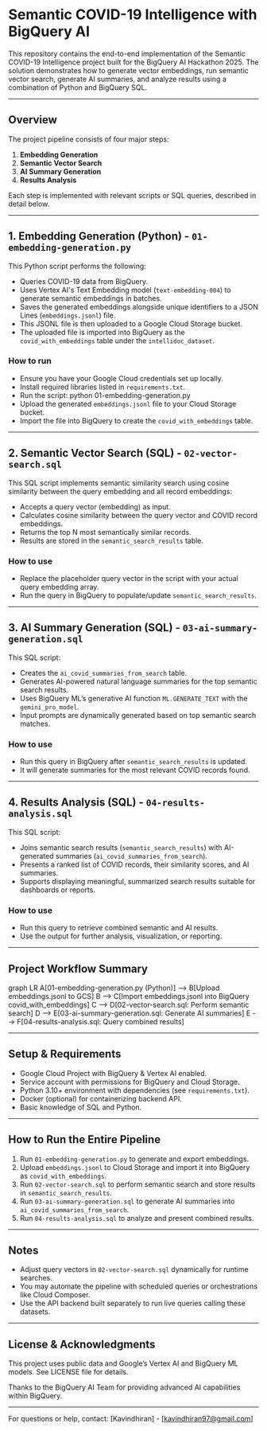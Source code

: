 # Semantic COVID-19 Intelligence with BigQuery AI

This repository contains the end-to-end implementation of the Semantic COVID-19 Intelligence project built for the BigQuery AI Hackathon 2025. The solution demonstrates how to generate vector embeddings, run semantic vector search, generate AI summaries, and analyze results using a combination of Python and BigQuery SQL.

---

## Overview

The project pipeline consists of four major steps:

1. **Embedding Generation**  
2. **Semantic Vector Search**  
3. **AI Summary Generation**  
4. **Results Analysis**

Each step is implemented with relevant scripts or SQL queries, described in detail below.

---

## 1. Embedding Generation (Python) - `01-embedding-generation.py`

This Python script performs the following:

- Queries COVID-19 data from BigQuery.
- Uses Vertex AI's Text Embedding model (`text-embedding-004`) to generate semantic embeddings in batches.
- Saves the generated embeddings alongside unique identifiers to a JSON Lines (`embeddings.jsonl`) file.
- This JSONL file is then uploaded to a Google Cloud Storage bucket.
- The uploaded file is imported into BigQuery as the `covid_with_embeddings` table under the `intellidoc_dataset`.

### How to run

- Ensure you have your Google Cloud credentials set up locally.
- Install required libraries listed in `requirements.txt`.
- Run the script:  python 01-embedding-generation.py
- Upload the generated `embeddings.jsonl` file to your Cloud Storage bucket.
- Import the file into BigQuery to create the `covid_with_embeddings` table.

---

## 2. Semantic Vector Search (SQL) - `02-vector-search.sql`

This SQL script implements semantic similarity search using cosine similarity between the query embedding and all record embeddings:

- Accepts a query vector (embedding) as input.
- Calculates cosine similarity between the query vector and COVID record embeddings.
- Returns the top N most semantically similar records.
- Results are stored in the `semantic_search_results` table.

### How to use

- Replace the placeholder query vector in the script with your actual query embedding array.
- Run the query in BigQuery to populate/update `semantic_search_results`.

---

## 3. AI Summary Generation (SQL) - `03-ai-summary-generation.sql`

This SQL script:

- Creates the `ai_covid_summaries_from_search` table.
- Generates AI-powered natural language summaries for the top semantic search results.
- Uses BigQuery ML’s generative AI function `ML.GENERATE_TEXT` with the `gemini_pro_model`.
- Input prompts are dynamically generated based on top semantic search matches.

### How to use

- Run this query in BigQuery after `semantic_search_results` is updated.
- It will generate summaries for the most relevant COVID records found.

---

## 4. Results Analysis (SQL) - `04-results-analysis.sql`

This SQL script:

- Joins semantic search results (`semantic_search_results`) with AI-generated summaries (`ai_covid_summaries_from_search`).
- Presents a ranked list of COVID records, their similarity scores, and AI summaries.
- Supports displaying meaningful, summarized search results suitable for dashboards or reports.

### How to use

- Run this query to retrieve combined semantic and AI results.
- Use the output for further analysis, visualization, or reporting.

---

## Project Workflow Summary

graph LR
A[01-embedding-generation.py (Python)] --> B[Upload embeddings.jsonl to GCS]
B --> C[Import embeddings.jsonl into BigQuery covid_with_embeddings]
C --> D[02-vector-search.sql: Perform semantic search]
D --> E[03-ai-summary-generation.sql: Generate AI summaries]
E --> F[04-results-analysis.sql: Query combined results]


---

## Setup & Requirements

- Google Cloud Project with BigQuery & Vertex AI enabled.
- Service account with permissions for BigQuery and Cloud Storage.
- Python 3.10+ environment with dependencies (see `requirements.txt`).
- Docker (optional) for containerizing backend API.
- Basic knowledge of SQL and Python.

---

## How to Run the Entire Pipeline

1. Run `01-embedding-generation.py` to generate and export embeddings.
2. Upload `embeddings.jsonl` to Cloud Storage and import it into BigQuery as `covid_with_embeddings`.
3. Run `02-vector-search.sql` to perform semantic search and store results in `semantic_search_results`.
4. Run `03-ai-summary-generation.sql` to generate AI summaries into `ai_covid_summaries_from_search`.
5. Run `04-results-analysis.sql` to analyze and present combined results.

---

## Notes

- Adjust query vectors in `02-vector-search.sql` dynamically for runtime searches.
- You may automate the pipeline with scheduled queries or orchestrations like Cloud Composer.
- Use the API backend built separately to run live queries calling these datasets.

---

## License & Acknowledgments

This project uses public data and Google’s Vertex AI and BigQuery ML models. See LICENSE file for details.

Thanks to the BigQuery AI Team for providing advanced AI capabilities within BigQuery.

---

For questions or help, contact: [Kavindhiran] - [kavindhiran97@gmail.com]
